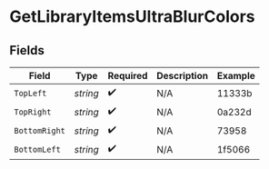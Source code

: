 # GetLibraryItemsUltraBlurColors


## Fields

| Field              | Type               | Required           | Description        | Example            |
| ------------------ | ------------------ | ------------------ | ------------------ | ------------------ |
| `TopLeft`          | *string*           | :heavy_check_mark: | N/A                | 11333b             |
| `TopRight`         | *string*           | :heavy_check_mark: | N/A                | 0a232d             |
| `BottomRight`      | *string*           | :heavy_check_mark: | N/A                | 73958              |
| `BottomLeft`       | *string*           | :heavy_check_mark: | N/A                | 1f5066             |